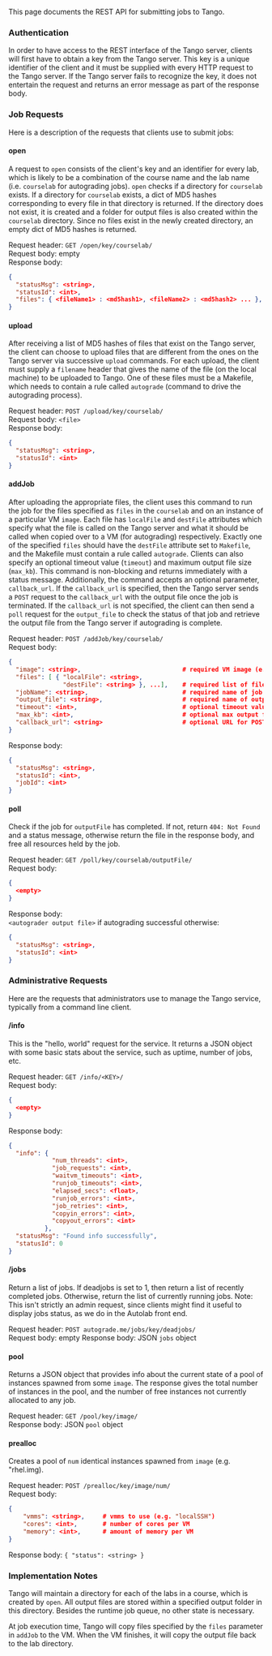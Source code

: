 This page documents the REST API for submitting jobs to Tango.

### Authentication

In order to have access to the REST interface of the Tango server, clients will first have to obtain a key from the Tango server. This key is a unique identifier of the client and it must be supplied with every HTTP request to the Tango server. If the Tango server fails to recognize the key, it does not entertain the request and returns an error message as part of the response body.

### Job Requests

Here is a description of the requests that clients use to submit jobs:

#### open

A request to `open` consists of the client's key and an identifier for every lab, which is likely to be a combination of the course name and the lab name (i.e. `courselab` for autograding jobs). `open` checks if a directory for `courselab` exists. If a directory for `courselab` exists, a dict of MD5 hashes corresponding to every file in that directory is returned. If the directory does not exist, it is created and a folder for output files is also created within the `courselab` directory. Since no files exist in the newly created directory, an empty dict of MD5 hashes is returned.

Request header: `GET /open/key/courselab/`  
Request body: empty  
Response body:

```json
{
  "statusMsg": <string>,
  "statusId": <int>,
  "files": { <fileName1> : <md5hash1>, <fileName2> : <md5hash2> ... },
}
```

#### upload

After receiving a list of MD5 hashes of files that exist on the Tango server, the client can choose to upload files that are different from the ones on the Tango server via successive `upload` commands. For each upload, the client must supply a `filename` header that gives the name of the file (on the local machine) to be uploaded to Tango. One of these files must be a Makefile, which needs to contain a rule called `autograde` (command to drive the autograding process).

Request header: `POST /upload/key/courselab/`  
Request body: `<file>`  
Response body:

```json
{
  "statusMsg": <string>,
  "statusId": <int>
}
```

#### addJob

After uploading the appropriate files, the client uses this command to run the job for the files specified as `files` in the `courselab` and on an instance of a particular VM `image`. Each file has `localFile` and `destFile` attributes which specify what the file is called on the Tango server and what it should be called when copied over to a VM (for autograding) respectively. Exactly one of the specified `files` should have the `destFile` attribute set to `Makefile`, and the Makefile must contain a rule called `autograde`. Clients can also specify an optional timeout value (`timeout`) and maximum output file size (`max_kb`). This command is non-blocking and returns immediately with a status message. Additionally, the command accepts an optional parameter, `callback_url`. If the `callback_url` is specified, then the Tango server sends a `POST` request to the `callback_url` with the output file once the job is terminated. If the `callback_url` is not specified, the client can then send a `poll` request for the `output_file` to check the status of that job and retrieve the output file from the Tango server if autograding is complete.

Request header: `POST /addJob/key/courselab/`  
Request body:

```json
{
  "image": <string>,                            # required VM image (e.g. "rhel.img")
  "files": [ { "localFile": <string>,
               "destFile": <string> }, ...],    # required list of files to be used for autograding
  "jobName": <string>,                          # required name of job
  "output_file": <string>,                      # required name of output file
  "timeout": <int>,                             # optional timeout value (secs)
  "max_kb": <int>,                              # optional max output file size (KB)
  "callback_url": <string>                      # optional URL for POST callback from server to client
}
```

Response body:

```json
{
  "statusMsg": <string>,
  "statusId": <int>,
  "jobId": <int>
}
```

#### poll

Check if the job for `outputFile` has completed. If not, return `404: Not Found` and a status message, otherwise return the file in the response body, and free all resources held by the job.

Request header: `GET /poll/key/courselab/outputFile/`  
Request body:

```json
{
  <empty>
}
```

Response body:  
`<autograder output file>` if autograding successful otherwise:

```json
{
  "statusMsg": <string>,
  "statusId": <int>
}
```

### Administrative Requests

Here are the requests that administrators use to manage the Tango service, typically from a command line client.

#### /info

This is the "hello, world" request for the service. It returns a JSON object with some basic stats about the service, such as uptime, number of jobs, etc.

Request header: `GET /info/<KEY>/`  
Request body:

```json
{
  <empty>
}
```

Response body:

```json
{
  "info": {
            "num_threads": <int>,
            "job_requests": <int>,
            "waitvm_timeouts": <int>,
            "runjob_timeouts": <int>,
            "elapsed_secs": <float>,
            "runjob_errors": <int>,
            "job_retries": <int>,
            "copyin_errors": <int>,
            "copyout_errors": <int>
          },
  "statusMsg": "Found info successfully",
  "statusId": 0
}
```

#### /jobs

Return a list of jobs. If deadjobs is set to 1, then return a list of recently completed jobs. Otherwise, return the list of currently running jobs. Note: This isn't strictly an admin request, since clients might find it useful to display jobs status, as we do in the Autolab front end.

Request header: `POST autograde.me/jobs/key/deadjobs/`  
Request body: empty
Response body: JSON `jobs` object

#### pool

Returns a JSON object that provides info about the current state of a pool of instances spawned from some `image`. The response gives the total number of instances in the pool, and the number of free instances not currently allocated to any job.

Request header: `GET /pool/key/image/`  
Response body: JSON `pool` object

#### prealloc

Creates a pool of `num` identical instances spawned from `image` (e.g. "rhel.img).

Request header: `POST /prealloc/key/image/num/`  
Request body:

```json
{
    "vmms": <string>,     # vmms to use (e.g. "localSSH")
    "cores": <int>,       # number of cores per VM
    "memory": <int>,      # amount of memory per VM
}
```

Response body: `{ "status": <string> }`

### Implementation Notes

Tango will maintain a directory for each of the labs in a course, which is created by `open`. All output files are stored within a specified output folder in this directory. Besides the runtime job queue, no other state is necessary.

At job execution time, Tango will copy files specified by the `files` parameter in `addJob` to the VM. When the VM finishes, it will copy the output file back to the lab directory.
